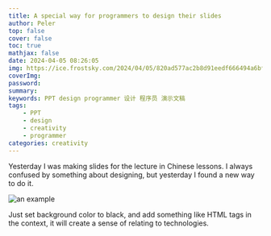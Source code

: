 ```yaml
---
title: A special way for programmers to design their slides
author: Peler
top: false
cover: false
toc: true
mathjax: false
date: 2024-04-05 08:26:05
img: https://ice.frostsky.com/2024/04/05/820ad577ac2b8d91eedf666494a6bfff.png
coverImg:
password:
summary:
keywords: PPT design programmer 设计 程序员 演示文稿
tags:
    - PPT
    - design 
    - creativity
    - programmer
categories: creativity
---
```

Yesterday I was making slides for the lecture in Chinese lessons. I always confused by something about designing, but yesterday I found a new way to do it.

![an example](https://ice.frostsky.com/2024/04/05/820ad577ac2b8d91eedf666494a6bfff.png)

Just set background color to black, and add something like HTML tags in the context, it will create a sense of relating to technologies.

